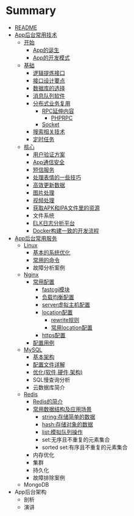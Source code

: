 # Summary

* [README](README.md)
* [App后台常用技术](chapter1.md)
  * [开始](开始.md)
    * [App的诞生](入门/appde-dan-sheng.md)
    * [App的开发模式](入门/appde-kai-fa-mo-shi.md)
  * [基础](基础.md)
    * [逻辑提炼接口](基础/luo-ji-ti-lian-jie-kou.md)
    * [接口设计要点](基础/jie-kou-she-ji-yao-dian.md)
    * [数据库的选择](基础/shu-ju-ku-de-xuan-ze.md)
    * [消息队列软件](基础/xiao-xi-dui-lie-ruan-jian.md)
    * [分布式业务复用](基础/fen-bu-shi-ye-wu-fu-yong.md)
      * [RPC延伸内容](基础/fen-bu-shi-ye-wu-fu-yong/rpcyan-shen-nei-rong.md)
        * [PHPRPC](基础/fen-bu-shi-ye-wu-fu-yong/rpcyan-shen-nei-rong/phprpc.md)
      * [Socket](基础/fen-bu-shi-ye-wu-fu-yong/socket.md)
    * [搜索相关技术](基础/sou-suo-xiang-guan-ji-zhu.md)
    * [定时任务](基础/ding-shi-ren-wu.md)
  * [核心](核心.md)
    * [用户验证方案](核心/yong-hu-yan-zheng-fang-an.md)
    * [App通信安全](核心/apptong-xin-an-quan.md)
    * [短信服务](核心/duan-xin-fu-wu.md)
    * [处理表情的一些技巧](核心/chu-li-biao-qing-de-yi-xie-ji-qiao.md)
    * [高效更新数据](核心/gao-xiao-geng-xin-shu-ju.md)
    * [图片处理](核心/tu-pian-chu-li.md)
    * [视频处理](核心/shi-pin-chu-li.md)
    * [获取APK和IPA文件里的资源](核心/huo-qu-apk-he-ipa-wen-jian-li-de-zi-yuan.md)
    * 文件系统
    * [ELK日志分析平台](核心/elkri-zhi-fen-xi-ping-tai.md)
    * [Docker构建一致的开发流程](核心/dockergou-jian-yi-zhi-de-kai-fa-liu-cheng.md)
* [App后台常用服务](apphou-tai-chang-yong-fu-wu.md)
  * [Linux](apphou-tai-chang-yong-fu-wu/linux.md)
    * [基本的系统优化](apphou-tai-chang-yong-fu-wu/linux/ji-ben-de-xi-tong-you-hua.md)
    * [常用的命令](apphou-tai-chang-yong-fu-wu/linux/chang-yong-de-ming-ling.md)
    * 故障分析案例
  * [Nginx](apphou-tai-chang-yong-fu-wu/nginx.md)
    * [常用配置](apphou-tai-chang-yong-fu-wu/nginx/chang-yong-pei-zhi.md)
      * [fastcgi模块](apphou-tai-chang-yong-fu-wu/nginx/chang-yong-pei-zhi/fastcgimo-kuai.md)
      * [负载均衡配置](apphou-tai-chang-yong-fu-wu/nginx/chang-yong-pei-zhi/fu-zai-jun-heng-pei-zhi.md)
      * [server虚拟主机配置](apphou-tai-chang-yong-fu-wu/nginx/chang-yong-pei-zhi/serverxu-ni-zhu-ji-pei-zhi.md)
      * [location配置](apphou-tai-chang-yong-fu-wu/nginx/chang-yong-pei-zhi/locationpei-zhi.md)
        * [rewrite规则](apphou-tai-chang-yong-fu-wu/nginx/chang-yong-pei-zhi/locationpei-zhi/rewritegui-ze.md)
        * [常用location配置](apphou-tai-chang-yong-fu-wu/nginx/chang-yong-pei-zhi/locationpei-zhi/chang-yong-location-pei-zhi.md)
      * [https配置](apphou-tai-chang-yong-fu-wu/nginx/chang-yong-pei-zhi/httpspei-zhi.md)
    * [配置用例](apphou-tai-chang-yong-fu-wu/nginx/pei-zhi-yong-li.md)
  * [MySQL](apphou-tai-chang-yong-fu-wu/mysql.md)
    * [基本架构](apphou-tai-chang-yong-fu-wu/mysql/ji-ben-jia-gou.md)
    * [配置文件详解](apphou-tai-chang-yong-fu-wu/mysql/pei-zhi-wen-jian-xiang-jie.md)
    * [优化\(软件,硬件,架构\)](apphou-tai-chang-yong-fu-wu/mysql/you-531628-ruan-4ef62c-ying-4ef62c-jia-678429.md)
    * SQL慢查询分析
    * 云数据库简介
  * [Redis](apphou-tai-chang-yong-fu-wu/redis.md)
    * [Redis的简介](apphou-tai-chang-yong-fu-wu/redis/redside-jian-jie.md)
    * [常用数据结构及应用场景](apphou-tai-chang-yong-fu-wu/redis/chang-yong-shu-ju-jie-gou-ji-ying-yong-chang-jing.md)
      * [string:存储简单的数据](apphou-tai-chang-yong-fu-wu/redis/chang-yong-shu-ju-jie-gou-ji-ying-yong-chang-jing/stringcun-chu-jian-dan-de-shu-ju.md)
      * [hash:存储对象的数据](apphou-tai-chang-yong-fu-wu/redis/chang-yong-shu-ju-jie-gou-ji-ying-yong-chang-jing/hashcun-chu-dui-xiang-de-shu-ju.md)
      * [list:模拟队列操作](apphou-tai-chang-yong-fu-wu/redis/chang-yong-shu-ju-jie-gou-ji-ying-yong-chang-jing/listmo-ni-dui-lie-cao-zuo.md)
      * set:无序且不重复的元素集合
      * sorted set:有序且不重复的元素集合
    * 内存优化
    * 集群
    * 持久化
    * 故障排除案例
  * MongoDB
* App后台架构
  * 剖析
  * 演讲

